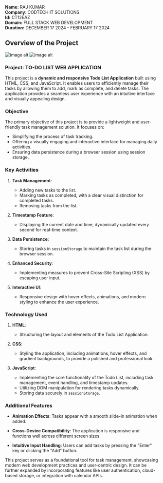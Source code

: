 **Name:** RAJ KUMAR  
**Company**: CODTECH IT SOLUTIONS  
**Id:** CT12EAZ  
**Domain:** FULL STACK WEB DEVELOPMENT  
**Duration:** DECEMBER 17 2024 - FEBRUARY 17 2024  


## Overview of the Project
![image alt](https://github.com/user-attachments/assets/a25625f0-cce4-4e87-8ef3-53893390e37d)
![image alt](https://github.com/user-attachments/assets/40948019-5681-4082-9698-898796184313)


### Project: TO-DO LIST WEB APPLICATION

This project is a **dynamic and responsive Todo List Application** built using HTML, CSS, and JavaScript. It enables users to efficiently manage their tasks by allowing them to add, mark as complete, and delete tasks. The application provides a seamless user experience with an intuitive interface and visually appealing design.

### Objective

The primary objective of this project is to provide a lightweight and user-friendly task management solution. It focuses on:
- Simplifying the process of task tracking.
- Offering a visually engaging and interactive interface for managing daily activities.
- Ensuring data persistence during a browser session using session storage.




### Key Activities

1. **Task Management**:
   - Adding new tasks to the list.
   - Marking tasks as completed, with a clear visual distinction for completed tasks.
   - Removing tasks from the list.

2. **Timestamp Feature**:
   - Displaying the current date and time, dynamically updated every second for real-time context.

3. **Data Persistence**:
   - Storing tasks in `sessionStorage` to maintain the task list during the browser session.

4. **Enhanced Security**:
   - Implementing measures to prevent Cross-Site Scripting (XSS) by escaping user input.

5. **Interactive UI**:
   - Responsive design with hover effects, animations, and modern styling to enhance the user experience.



### Technology Used

1. **HTML**:
   - Structuring the layout and elements of the Todo List Application.

2. **CSS**:
   - Styling the application, including animations, hover effects, and gradient backgrounds, to provide a polished and professional look.

3. **JavaScript**:
   - Implementing the core functionality of the Todo List, including task management, event handling, and timestamp updates.
   - Utilizing DOM manipulation for rendering tasks dynamically.
   - Storing data securely in `sessionStorage`.



### Additional Features

- **Animation Effects**:
   Tasks appear with a smooth slide-in animation when added.

- **Cross-Device Compatibility**:
   The application is responsive and functions well across different screen sizes.

- **Intuitive Input Handling**:
   Users can add tasks by pressing the "Enter" key or clicking the "Add" button.

This project serves as a foundational tool for task management, showcasing modern web development practices and user-centric design. It can be further expanded by incorporating features like user authentication, cloud-based storage, or integration with calendar APIs.
